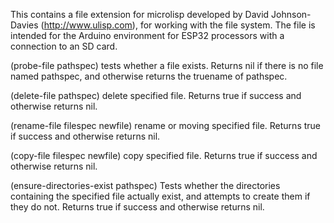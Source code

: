 This contains a file extension for microlisp developed by David Johnson-Davies (http://www.ulisp.com),
for working with the file system. The file is intended for the Arduino environment for 
ESP32 processors with a connection to an SD card.



(probe-file pathspec)  tests whether a file exists.
Returns nil if there is no file named pathspec, and otherwise returns the truename of pathspec.

(delete-file pathspec)  delete specified file.
Returns true if success and otherwise returns nil.

(rename-file filespec newfile)  rename or moving specified file.
Returns true if success and otherwise returns nil.

(copy-file filespec newfile)   copy specified file.
Returns true if success and otherwise returns nil.

(ensure-directories-exist pathspec)  Tests whether the directories containing the specified file actually exist,
and attempts to create them if they do not. Returns true if success and otherwise returns nil.
